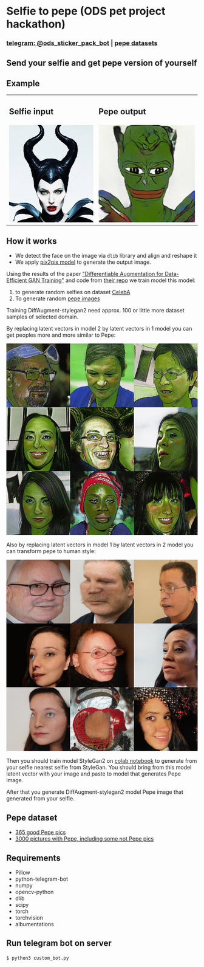 # Selfie to pepe (ODS pet project hackathon)

### [telegram: @ods_sticker_pack_bot](https://t.me/ods_sticker_pack_bot) | [pepe datasets](https://drive.google.com/drive/folders/1A5lvBdknNP2qZ8ySwV7u-gbZA7graSsE?usp=sharing)

## Send your selfie and get pepe version of yourself

## Example

<div>
    <table>
        <tr>
            <td>
                <h2>Selfie input</h2>
            </td>
            <td>
                <h2>Pepe output</h2>
            </td>
        </tr>
        <tr>
            <td><img src="./images/woman_selfie.jpg" width="auto" height="256"></td>
            <td><img src="./images/woman_pepe_selfie.jpeg" width="256" height="256"></td>
        </tr>
    </table>    
</div>


## How it works
* We detect the face on the image via `dlib` library and align and reshape it
* We apply [pix2pix model](https://github.com/junyanz/pytorch-CycleGAN-and-pix2pix) to generate the output image.

Using the results of the paper
["Differentiable Augmentation for Data-Efficient GAN Training"](https://hanlab.mit.edu/projects/data-efficient-gans/)
and code from [their repo](https://github.com/mit-han-lab/data-efficient-gans) we train model this model:
 1. to generate random selfies on dataset [CelebA](http://mmlab.ie.cuhk.edu.hk/projects/CelebA.html)
 2. To generate random [pepe images](https://drive.google.com/file/d/1kihnhn8UaUE0VTw9unEZKKpRBgPCCH4w/view?usp=sharing)
 
 
Training DiffAugment-stylegan2 need approx. 100 or little more dataset samples of selected domain.
 
By replacing latent vectors in model 2 by latent vectors in 1 model you can get peoples
 more and more similar to Pepe:
 
 
![selfie_to_pepe](./images/selfie_to_pepe.gif)



Also by replacing latent vectors in model 1 by latent vectors in 2 model you can transform pepe to human style:
 
 
![pepe_to_selfie](./images/pepe_to_selfie.gif)


Then you should train model StyleGan2 on 
[colab notebook](https://colab.research.google.com/drive/1s2XPNMwf6HDhrJ1FMwlW1jl-eQ2-_tlk?usp=sharing) 
to generate from your selfie nearest selfie from StyleGan. You should bring from this model latent vector 
with your image and paste to model that generates Pepe image.

After that you generate DiffAugment-stylegan2 model Pepe image that generated from your selfie.



## Pepe dataset

 - [365 good Pepe pics](https://drive.google.com/file/d/1kihnhn8UaUE0VTw9unEZKKpRBgPCCH4w/view?usp=sharing)
 - [3000 pictures with Pepe, including some not Pepe pics](https://drive.google.com/file/d/1It0uWyf0lgqPMSSkUeXzkIPGd8JXKyJA/view?usp=sharing)

## Requirements
 - Pillow
 - python-telegram-bot
 - numpy
 - opencv-python
 - dlib
 - scipy
 - torch
 - torchvision
 - albumentations
 
 
 
## Run telegram bot on server 
 ```shell
 $ python3 custom_bot.py
```
